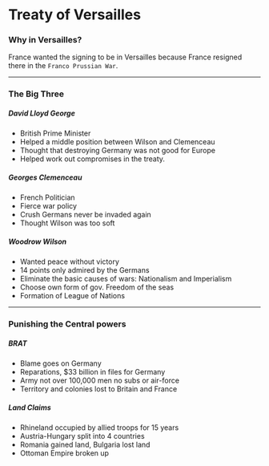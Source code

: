 # Treaty of Versailles
### Why in Versailles?
France wanted the signing to be in Versailles because France resigned there in the `Franco Prussian War`.
___
### The Big Three
##### David Lloyd George
  * British Prime Minister
  * Helped a middle position between Wilson and Clemenceau
  * Thought that destroying Germany was not good for Europe
  * Helped work out compromises in the treaty.

##### Georges Clemenceau
  * French Politician
  * Fierce war policy
  * Crush Germans never be invaded again
  * Thought Wilson was too soft

##### Woodrow Wilson
  * Wanted peace without victory
  * 14 points only admired by the Germans
  * Eliminate the basic causes of wars: Nationalism and Imperialism
  * Choose own form of gov. Freedom of the seas
  * Formation of League of Nations
---
### Punishing the Central powers
##### BRAT
  * Blame goes on Germany
  * Reparations, $33 billion in files for Germany
  * Army not over 100,000 men no subs or air-force
  * Territory and colonies lost to Britain and France

##### Land Claims
  * Rhineland occupied by allied troops for 15 years
  * Austria-Hungary split into 4 countries
  * Romania gained land, Bulgaria lost land
  * Ottoman Empire broken up
